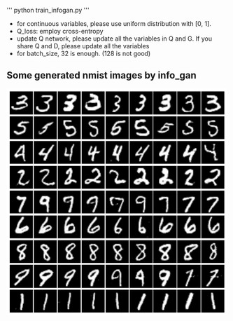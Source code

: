 '''
python train_infogan.py
'''
- for continuous variables, please use uniform distribution with [0, 1].
- Q_loss: employ cross-entropy
- update Q network, please update all the variables in Q and G. If you share Q and D, please update all the variables
- for batch_size, 32 is enough. (128 is not good)

## Some generated nmist images by info_gan
![0](sample_images/18860.png)
